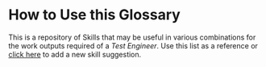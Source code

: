 # How to Use this Glossary

This is a repository of Skills that may be useful in various combinations for the work outputs required of a *Test Engineer*. Use this list as a reference or [click here](https://docs.google.com/a/andela.com/forms/d/e/1FAIpQLSeiwit-7JW3UScG9ItDX9DUZZnlCwdpo7aWruahsPKNJ_6JOA/viewform?usp=sf_link) to add a new skill suggestion.
